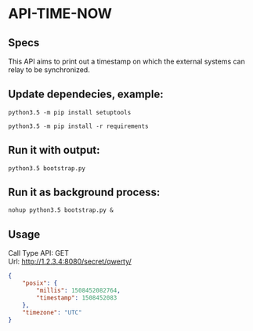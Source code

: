 # API-TIME-NOW #

Specs
-----
This API aims to print out a timestamp on which the external systems can relay to be synchronized.

Update dependecies, example:
-----

```python3.5 -m pip install setuptools```

```python3.5 -m pip install -r requirements```

Run it with output:
-----
```python3.5 bootstrap.py```

Run it as background process:
-----
```nohup python3.5 bootstrap.py &```

Usage
-----
Call Type API: GET
<br/>
Url: http://1.2.3.4:8080/secret/qwerty/
<br/>
```json
{
    "posix": {
        "millis": 1508452082764,
        "timestamp": 1508452083
    },
    "timezone": "UTC"
}
```
